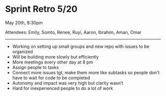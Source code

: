 # Sprint Retro 5/20

May 20th, 8:30pm

Attendees: Emily, Somto, Renee, Ruyi, Aaron, Ibrahim, Aman, Omar

---

- Working on setting up small groups and new repo with issues to be organized
- Will be building more slowly but efficiently
- More meetings every other day at 8 pm
- Assign people to tasks
- Connect more issues tgt, make them more like subtasks so people don't have to wait for code to be completed
- Autonomy and impact was very high but clarity wasn’t
- Hard for inexperienced people to do a lot of work
